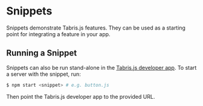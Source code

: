 # Snippets
Snippets demonstrate Tabris.js features. They can be used as a starting point for integrating a feature in your app.

## Running a Snippet
Snippets can also be run stand-alone in the [Tabris.js developer app](https://tabrisjs.com/documentation/latest/developer-app). To start a server with the snippet, run:

```sh
$ npm start <snippet> # e.g. button.js
```

Then point the Tabris.js developer app to the provided URL.
